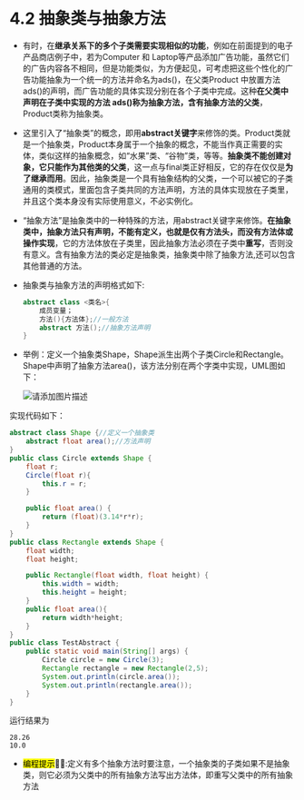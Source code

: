 # 4.2 抽象类与抽象方法

- 有时，在**继承关系下的多个子类需要实现相似的功能**，例如在前面提到的电子产品商店例子中，若为Computer 和 Laptop等产品添加广告功能，虽然它们的广告内容各不相同，但是功能类似，为方便起见，可考虑把这些个性化的广告功能抽象为一个统一的方法并命名为ads()，在父类Product 中放置方法ads()的声明，而广告功能的具体实现分别在各个子类中完成。这种**在父类中声明在子类中实现的方法 ads()称为抽象方法，含有抽象方法的父类**，Product类称为抽象类。

- 这里引入了“抽象类”的概念，即用**abstract关键字**来修饰的类。Product类就是一个抽象类，Product本身属于一个抽象的概念，不能当作真正需要的实体，类似这样的抽象概念，如“水果”类、“谷物”类，等等。**抽象类不能创建对象，它只能作为其他类的父类**，这一点与final类正好相反，它的存在仅仅是**为了继承而用**。因此，抽象类是一个具有抽象结构的父类，一个可以被它的子类通用的类模式，里面包含子类共同的方法声明，方法的具体实现放在子类里，并且这个类本身没有实际使用意义，不必实例化。

- “抽象方法”是抽象类中的一种特殊的方法，用abstract关键字来修饰。**在抽象类中，抽象方法只有声明，不能有定义，也就是仅有方法头，而没有方法体或操作实现**，它的方法体放在子类里，因此抽象方法必须在子类中**重写**，否则没有意义。含有抽象方法的类必定是抽象类，抽象类中除了抽象方法,还可以包含其他普通的方法。

- 抽象类与抽象方法的声明格式如下:

  ```java
  abstract class <类名>{
      成员变量；
      方法(){方法体};//一般方法
      abstract 方法();//抽象方法声明
  }
  ```

- 举例：定义一个抽象类Shape，Shape派生出两个子类Circle和Rectangle。Shape中声明了抽象方法area()，该方法分别在两个字类中实现，UML图如下：

  ![请添加图片描述](https://note-image-1307786938.cos.ap-beijing.myqcloud.com/typora/%20fe47e06eedc946598b7ca2c3f135dd90.png)

实现代码如下：

```java
abstract class Shape {//定义一个抽象类
    abstract float area();//方法声明
}
public class Circle extends Shape {
    float r;
    Circle(float r){
        this.r = r;
    }

    public float area() {
        return (float)(3.14*r*r);
    }
}
public class Rectangle extends Shape {
    float width;
    float height;

    public Rectangle(float width, float height) {
        this.width = width;
        this.height = height;
    }
    public float area(){
        return width*height;
    }
}
public class TestAbstract {
    public static void main(String[] args) {
        Circle circle = new Circle(3);
        Rectangle rectangle = new Rectangle(2,5);
        System.out.println(circle.area());
        System.out.println(rectangle.area());
    }
}
```

运行结果为

```
28.26
10.0
```

- <mark>编程提示</mark>:tipping_hand_man::定义有多个抽象方法时要注意，一个抽象类的子类如果不是抽象类，则它必须为父类中的所有抽象方法写出方法体，即重写父类中的所有抽象方法

  